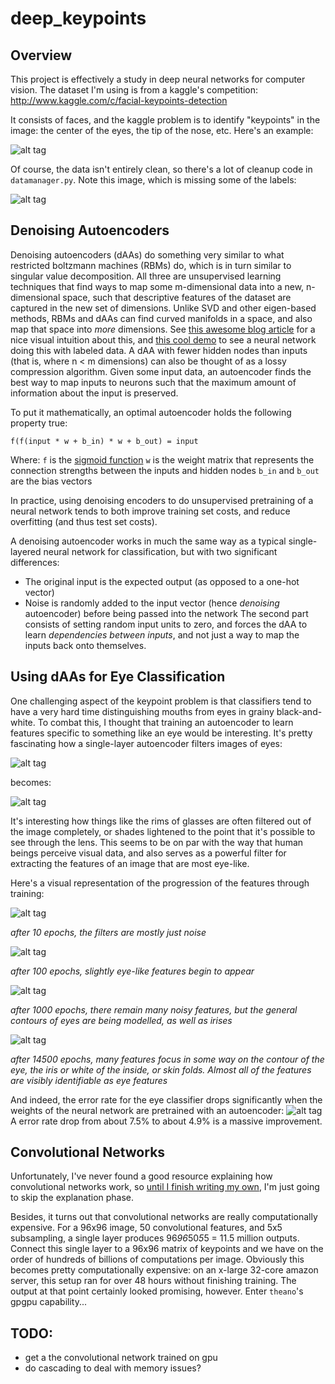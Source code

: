 # deep_keypoints #

## Overview ##

This project is effectively a study in deep neural networks for computer vision. The dataset I'm using is from a kaggle's competition: http://www.kaggle.com/c/facial-keypoints-detection

It consists of faces, and the kaggle problem is to identify "keypoints" in the image: the center of the eyes, the tip of the nose, etc. Here's an example:

![alt tag](https://raw.github.com/cowpig/deep_keypoints/master/imgs/face_with_keypoints.png)

Of course, the data isn't entirely clean, so there's a lot of cleanup code in `datamanager.py`. Note this image, which is missing some of the labels:

![alt tag](https://raw.github.com/cowpig/deep_keypoints/master/imgs/face_missing_keypoints.png)

## Denoising Autoencoders ##

Denoising autoencoders (dAAs) do something very similar to what restricted boltzmann machines (RBMs) do, which is in turn similar to singular value decomposition. All three are unsupervised learning techniques that find ways to map some m-dimensional data into a new, n-dimensional space, such that descriptive features of the dataset are captured in the new set of dimensions.
Unlike SVD and other eigen-based methods, RBMs and dAAs can find curved manifolds in a space, and also map that space into *more* dimensions. See [this awesome blog article](http://colah.github.io/posts/2014-03-NN-Manifolds-Topology/) for a nice visual intuition about this, and [this cool demo](http://cs.stanford.edu/people/karpathy/convnetjs//demo/classify2d.html) to see a neural network doing this with labeled data.
A dAA with fewer hidden nodes than inputs (that is, where n < m dimensions) can also be thought of as a lossy compression algorithm. Given some input data, an autoencoder finds the best way to map inputs to neurons such that the maximum amount of information about the input is preserved. 

To put it mathematically, an optimal autoencoder holds the following property true:

`f(f(input * w + b_in) * w + b_out) = input`

Where:
`f` is the [sigmoid function](http://mathworld.wolfram.com/SigmoidFunction.html)
`w` is the weight matrix that represents the connection strengths between the inputs and hidden nodes
`b_in` and `b_out` are the bias vectors

In practice, using denoising encoders to do unsupervised pretraining of a neural network tends to both improve training set costs, and reduce overfitting (and thus test set costs).

A denoising autoencoder works in much the same way as a typical single-layered neural network for classification, but with two significant differences:
* The original input is the expected output (as opposed to a one-hot vector)
* Noise is randomly added to the input vector (hence *denoising* autoencoder) before being passed into the network
The second part consists of setting random input units to zero, and forces the dAA to learn *dependencies between inputs*, and not just a way to map the inputs back onto themselves.

## Using dAAs for Eye Classification ##

One challenging aspect of the keypoint problem is that classifiers tend to have a very hard time distinguishing mouths from eyes in grainy black-and-white. To combat this, I thought that training an autoencoder to learn features specific to something like an eye would be interesting. 
It's pretty fascinating how a single-layer autoencoder filters images of eyes:

![alt tag](https://raw.github.com/cowpig/deep_keypoints/master/imgs/eyes_original.png)

becomes:

![alt tag](https://raw.github.com/cowpig/deep_keypoints/master/imgs/eyes_recreated_epoch_14500.png)

It's interesting how things like the rims of glasses are often filtered out of the image completely, or shades lightened to the point that it's possible to see through the lens. This seems to be on par with the way that human beings perceive visual data, and also serves as a powerful filter for extracting the features of an image that are most eye-like.

Here's a visual representation of the progression of the features through training:

![alt tag](https://raw.github.com/cowpig/deep_keypoints/master/imgs/eyes_epoch_10.png)

*after 10 epochs, the filters are mostly just noise*

![alt tag](https://raw.github.com/cowpig/deep_keypoints/master/imgs/eyes_epoch_100.png)

*after 100 epochs, slightly eye-like features begin to appear*

![alt tag](https://raw.github.com/cowpig/deep_keypoints/master/imgs/eyes_epoch_1000.png)

*after 1000 epochs, there remain many noisy features, but the general contours of eyes are being modelled, as well as irises*

![alt tag](https://raw.github.com/cowpig/deep_keypoints/master/imgs/eyes_epoch_14500.png)

*after 14500 epochs, many features focus in some way on the contour of the eye, the iris or white of the inside, or skin folds. Almost all of the features are visibly identifiable as eye features*

And indeed, the error rate for the eye classifier drops significantly when the weights of the neural network are pretrained with an autoencoder:
![alt tag](https://raw.github.com/cowpig/deep_keypoints/master/imgs/compare_networks.png)
A error rate drop from about 7.5% to about 4.9% is a massive improvement.

## Convolutional Networks ##

Unfortunately, I've never found a good resource explaining how convolutional networks work, so [until I finish writing my own](https://github.com/cowpig/SuperVision-Explained), I'm just going to skip the explanation phase.

Besides, it turns out that convolutional networks are really computationally expensive. For a 96x96 image, 50 convolutional features, and 5x5 subsampling, a single layer produces 96*96*50*5*5 = 11.5 million outputs. Connect this single layer to a 96x96 matrix of keypoints and we have on the order of hundreds of billions of computations per image. Obviously this becomes pretty computationally expensive: on an x-large 32-core amazon server, this setup ran for over 48 hours without finishing training. The output at that point certainly looked promising, however.
Enter `theano`'s gpgpu capability...

## TODO: ##

* get a the convolutional network trained on gpu
* do cascading to deal with memory issues?
